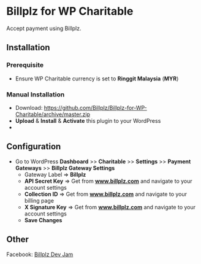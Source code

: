 # Billplz for WP Charitable

Accept payment using Billplz.

## Installation

### Prerequisite

- Ensure WP Charitable currency is set to **Ringgit Malaysia** (**MYR**)

### Manual Installation

- Download: https://github.com/Billplz/Billplz-for-WP-Charitable/archive/master.zip
- **Upload** & **Install** & **Activate** this plugin to your WordPress
- 

## Configuration
- Go to WordPress **Dashboard** >> **Charitable** >> **Settings** >> **Payment Gateways** >> **Billplz Gateway Settings**
  * Gateway Label => **Billplz**
  * **API Secret Key** => Get from **www.billplz.com** and navigate to your account settings
  * **Collection ID** => Get from **www.billplz.com** and navigate to your billing page
  * **X Signature Key** => Get from **www.billplz.com** and navigate to your account settings
  * **Save Changes**

## Other

Facebook: [Billplz Dev Jam](https://www.facebook.com/groups/billplzdevjam/)
